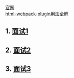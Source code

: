 [官网](https://www.webpackjs.com/concepts/)<br>
[html-webpack-plugin用法全解](https://segmentfault.com/a/1190000007294861#articleHeader10)
## 1. [面试1](https://segmentfault.com/a/1190000016068450)
## 2. [面试2](https://segmentfault.com/a/1190000014148611)
## 3. [面试3](https://blog.csdn.net/sinat_17775997/article/details/78122999)
